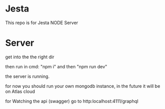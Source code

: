 # Jesta

This repo is for Jesta NODE Server

# Server

get into the the right dir

then run in cmd: "npm i" and then "npm run dev"

the server is running. 

for now you should run your own mongodb instance, in the future it will be on Atlas cloud

for Watching the api (swagger) go to http:localhost:4111/graphql

